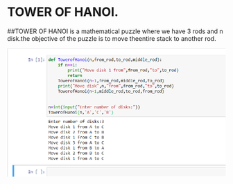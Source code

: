 # TOWER OF HANOI.

##TOWER OF HANOI is a mathematical puzzle where we have 3 rods and n disk.the objective of the puzzle is to move theentire stack to another rod.

![](IMAGES/tower.png)
